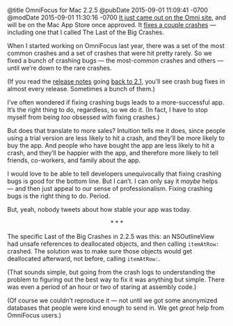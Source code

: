@title OmniFocus for Mac 2.2.5
@pubDate 2015-09-01 11:09:41 -0700
@modDate 2015-09-01 11:30:16 -0700
<a href="https://www.omnigroup.com/omnifocus">It just came out on the Omni site</a>, and will be on the Mac App Store once approved. It <a href="https://www.omnigroup.com/releasenotes/omnifocus-mac">fixes a couple crashes</a> — including one that I called The Last of the Big Crashes.

When I started working on OmniFocus last year, there was a set of the most common crashes and a set of crashes that were hit pretty rarely. So we fixed a bunch of crashing bugs — the most-common crashes and others — until we’re down to the rare crashes.

(If you read the <a href="https://www.omnigroup.com/releasenotes/omnifocus-mac">release notes</a> going <a href="https://www.omnigroup.com/releasenotes/omnifocus-mac/P5">back to 2.1</a>, you’ll see crash bug fixes in almost every release. Sometimes a bunch of them.)

I’ve often wondered if fixing crashing bugs leads to a more-successful app. It’s the right thing to do, regardless, so we do it. (In fact, I have to stop myself from being *too* obsessed with fixing crashes.)

But does that translate to more sales? Intuition tells me it does, since people using a trial version are less likely to hit a crash, and they’ll be more likely to buy the app. And people who have bought the app are less likely to hit a crash, and they’ll be happier with the app, and therefore more likely to tell friends, co-workers, and family about the app.

I would love to be able to tell developers unequivocally that fixing crashing bugs is good for the bottom line. But I can’t. I can only say it *maybe* helps — and then just appeal to our sense of professionalism. Fixing crashing bugs is the right thing to do. Period.

But, yeah, nobody tweets about how stable your app was today.

<p style="text-align:center">* * *</p>

The specific Last of the Big Crashes in 2.2.5 was this: an NSOutlineView had unsafe references to deallocated objects, and then calling `itemAtRow:` crashed. The solution was to make sure those objects would get deallocated afterward, not before, calling `itemAtRow:`.

(That sounds simple, but going from the crash logs to understanding the problem to figuring out the best way to fix it was anything but simple. There was even a period of an hour or two of staring at assembly code.)

(Of course we couldn’t reproduce it — not until we got some anonymized databases that people were kind enough to send in. We get *great* help from OmniFocus users.)
